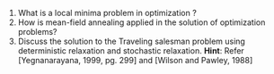 1. What is a local minima problem in optimization ?
2. How is mean-field annealing applied in the solution of optimization problems?
3. Discuss the solution to the Traveling salesman problem using deterministic relaxation and stochastic relaxation.
**Hint**: Refer [Yegnanarayana, 1999, pg. 299] and [Wilson and Pawley, 1988]

